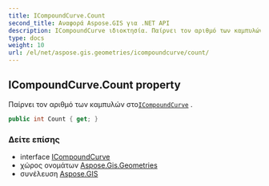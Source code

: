 ```yaml
---
title: ICompoundCurve.Count
second_title: Αναφορά Aspose.GIS για .NET API
description: ICompoundCurve ιδιοκτησία. Παίρνει τον αριθμό των καμπυλών στοICompoundCurve .
type: docs
weight: 10
url: /el/net/aspose.gis.geometries/icompoundcurve/count/
---
```

## ICompoundCurve.Count property

Παίρνει τον αριθμό των καμπυλών στο[`ICompoundCurve`](../) .

```csharp
public int Count { get; }
```

### Δείτε επίσης

* interface [ICompoundCurve](../)
* χώρος ονομάτων [Aspose.Gis.Geometries](../../icompoundcurve/)
* συνέλευση [Aspose.GIS](../../../)


